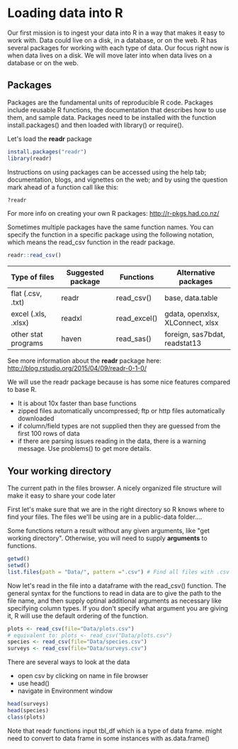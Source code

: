 Loading data into R
======================================

Our first mission is to ingest your data into R in a way that makes it easy to work with. Data could live on a disk, in a database, or on the web. R has several packages for working with each type of data. Our focus right now is when data lives on a disk. We will move later into when data lives on a database or on the web.

Packages
---------------------

Packages are the fundamental units of reproducible R code. Packages include reusable R functions, the documentation that describes how to use them, and sample data. Packages need to be installed with the function install.packages() and then loaded with library() or require().

Let's load the __readr__ package

``` r
install.packages("readr")
library(readr)
```

Instructions on using packages can be accessed using the help tab; documentation, blogs, and vignettes on the web; and by using the question mark ahead of a function call like this:

```r
?readr
```

For more info on creating your own R packages: http://r-pkgs.had.co.nz/

Sometimes multiple packages have the same function names. You can specify the function in a specific package using the following notation, which means the read_csv function in the readr package.

```r
readr::read_csv() 
```

| Type of files | Suggested package | Functions | Alternative packages |
|---------------|---------------|---------------|---------------|
| flat (.csv, .txt) | readr | read_csv() | base, data.table |
| excel (.xls, .xlsx) | readxl | read_excel() | gdata, openxlsx, XLConnect, xlsx |
| other stat programs | haven | read_sas() | foreign, sas7bdat, readstat13 |


See more information about the __readr__ package here: http://blog.rstudio.org/2015/04/09/readr-0-1-0/

We will use the readr package because is has some nice features compared to base R.

* It is about 10x faster than base functions
* zipped files automatically uncompressed; ftp or http files automatically downloaded
* if column/field types are not supplied then they are guessed from the first 100 rows of data
* if there are parsing issues reading in the data, there is a warning message. Use problems() to get more details.

Your working directory
------------------------
The current path in the files browser. A nicely organized file structure will make it easy to share your code later

First let's make sure that we are in the right directory so R knows where to find your files. The files we'll be using are in a public-data folder....

Some functions return a result without any given arguments, like "get working directory". Otherwise, you will need to supply __arguments__ to functions.

``` r
getwd()
setwd()
list.files(path = "Data/", pattern =".csv") # Find all files with .csv in the data folder
``` 

Now let's read in the file into a dataframe with the read_csv() function. The general syntax for the functions to read in data are to give the path to the file name, and then supply optinal additional arguments as necessary like specifying column types. If you don't specify what argument you are giving it, R will use the default ordering of the function. 

``` r
plots <- read_csv(file="Data/plots.csv")
# equivalent to: plots <- read_csv("Data/plots.csv")
species <- read_csv(file="Data/species.csv")
surveys <- read_csv(file="Data/surveys.csv")
``` 

There are several ways to look at the data
* open csv by clicking on name in file browser
* use head()
* navigate in Environment window

``` r
head(surveys)
head(species)
class(plots)
``` 

Note that readr functions input tbl_df which is a type of data frame. might need to convert to data frame in some instances with as.data.frame()
